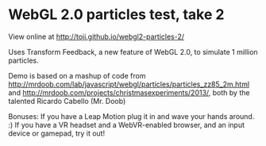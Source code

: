 # WebGL 2.0 particles test, take 2
View online at http://toji.github.io/webgl2-particles-2/

Uses Transform Feedback, a new feature of WebGL 2.0, to simulate 1 million particles.

Demo is based on a mashup of code from http://mrdoob.com/lab/javascript/webgl/particles/particles_zz85_2m.html and http://mrdoob.com/projects/christmasexperiments/2013/, both by the talented Ricardo Cabello (Mr. Doob)

Bonuses: If you have a Leap Motion plug it in and wave your hands around. :) If you have a VR headset and a WebVR-enabled browser, and an input device or gamepad, try it out!
